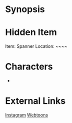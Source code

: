 # Synopsis


# Hidden Item
Item: Spanner
Location: ~~~~

# Characters
* 

# External Links
[Instagram](https://www.instagram.com/p/B9A0azMD5g3/)
[Webtoons]()